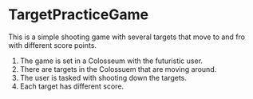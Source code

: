 # TargetPracticeGame
This is a simple shooting game with several targets that move to and fro with different score points.
1. The game is set in a Colosseum with the futuristic user.
2. There are targets in the Colossuem that are moving around.
3. The user is tasked with shooting down the targets.
4. Each target has different score.
